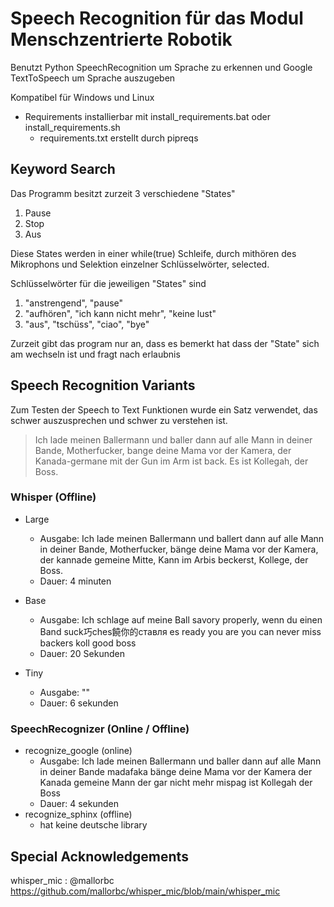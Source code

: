 # Speech Recognition für das Modul Menschzentrierte Robotik

Benutzt Python SpeechRecognition um Sprache zu erkennen und Google TextToSpeech um Sprache auszugeben

Kompatibel für Windows und Linux

- Requirements installierbar mit install_requirements.bat oder install_requirements.sh
  - requirements.txt erstellt durch pipreqs

## Keyword Search

Das Programm besitzt zurzeit 3 verschiedene "States"

1. Pause
2. Stop
3. Aus

Diese States werden in einer while(true) Schleife, durch mithören des Mikrophons und Selektion einzelner Schlüsselwörter, selected.

Schlüsselwörter für die jeweiligen "States" sind

1. "anstrengend", "pause"
2. "aufhören", "ich kann nicht mehr", "keine lust"
3. "aus", "tschüss", "ciao", "bye"

Zurzeit gibt das program nur an, dass es bemerkt hat dass der "State" sich am wechseln ist und fragt nach erlaubnis

## Speech Recognition Variants

Zum Testen der Speech to Text Funktionen wurde ein Satz verwendet, das schwer auszusprechen und schwer zu verstehen ist.
> Ich lade meinen Ballermann und baller dann auf alle Mann in deiner Bande, Motherfucker, bange deine Mama vor der Kamera, der Kanada-germane mit der Gun im Arm ist back. Es ist Kollegah, der Boss.

### Whisper (Offline)

- Large
  - Ausgabe: Ich lade meinen Ballermann und ballert dann auf alle Mann in deiner Bande, Motherfucker, bänge deine Mama vor der Kamera, der kannade gemeine Mitte, Kann im Arbis beckerst, Kollege, der Boss.
  - Dauer: 4 minuten

- Base
  - Ausgabe: Ich schlage auf meine Ball savory properly, wenn du einen Band suck巧ches饒你的ставля es ready you are you can never miss backers koll good boss
  - Dauer: 20 Sekunden

- Tiny
  - Ausgabe: ""
  - Dauer: 6 sekunden

### SpeechRecognizer (Online / Offline)

- recognize_google (online)
  - Ausgabe: Ich lade meinen Ballermann und baller dann auf alle Mann in deiner Bande madafaka bänge deine Mama vor der Kamera der Kanada gemeine Mann der gar nicht mehr mispag ist Kollegah der Boss
  - Dauer: 4 sekunden
- recognize_sphinx (offline)
  - hat keine deutsche library

## Special Acknowledgements

whisper_mic : @mallorbc https://github.com/mallorbc/whisper_mic/blob/main/whisper_mic 